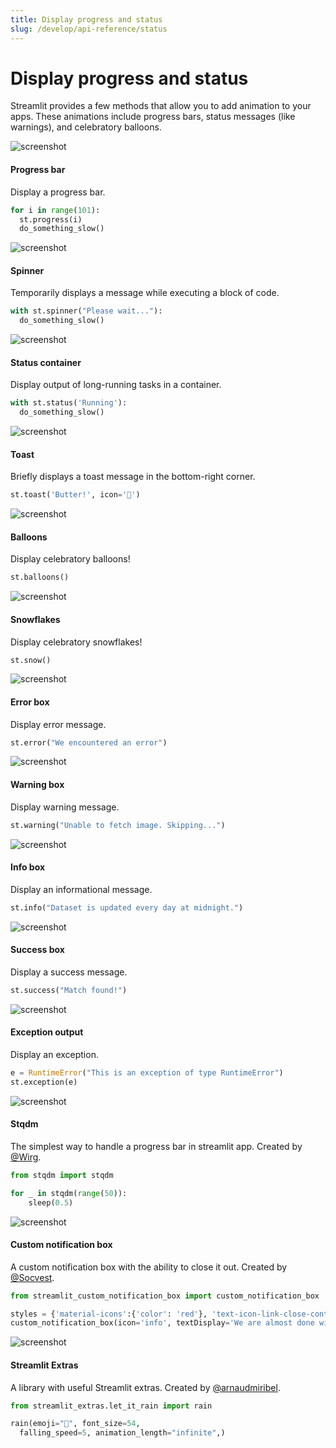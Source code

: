 ```yaml
---
title: Display progress and status
slug: /develop/api-reference/status
---
```


# Display progress and status

Streamlit provides a few methods that allow you to add animation to your
apps. These animations include progress bars, status messages (like
warnings), and celebratory balloons.

<TileContainer>
<RefCard href="/develop/api-reference/status/st.progress">

<Image pure alt="screenshot" src="/images/api/progress.jpg" />

<h4>Progress bar</h4>

Display a progress bar.

```python
for i in range(101):
  st.progress(i)
  do_something_slow()
```

</RefCard>
<RefCard href="/develop/api-reference/status/st.spinner">

<Image pure alt="screenshot" src="/images/api/spinner.jpg" />

<h4>Spinner</h4>

Temporarily displays a message while executing a block of code.

```python
with st.spinner("Please wait..."):
  do_something_slow()
```

</RefCard>
<RefCard href="/develop/api-reference/status/st.status">

<Image pure alt="screenshot" src="/images/api/status.jpg" />

<h4>Status container</h4>

Display output of long-running tasks in a container.

```python
with st.status('Running'):
  do_something_slow()
```

</RefCard>
<RefCard href="/develop/api-reference/status/st.toast">

<Image pure alt="screenshot" src="/images/api/toast.jpg" />

<h4>Toast</h4>

Briefly displays a toast message in the bottom-right corner.

```python
st.toast('Butter!', icon='🧈')
```

</RefCard>
<RefCard href="/develop/api-reference/status/st.balloons">

<Image pure alt="screenshot" src="/images/api/balloons.jpg" />

<h4>Balloons</h4>

Display celebratory balloons!

```python
st.balloons()
```

</RefCard>
<RefCard href="/develop/api-reference/status/st.snow">

<Image pure alt="screenshot" src="/images/api/snow.jpg" />

<h4>Snowflakes</h4>

Display celebratory snowflakes!

```python
st.snow()
```

</RefCard>
<RefCard href="/develop/api-reference/status/st.error">

<Image pure alt="screenshot" src="/images/api/error.jpg" />

<h4>Error box</h4>

Display error message.

```python
st.error("We encountered an error")
```

</RefCard>
<RefCard href="/develop/api-reference/status/st.warning">

<Image pure alt="screenshot" src="/images/api/warning.jpg" />

<h4>Warning box</h4>

Display warning message.

```python
st.warning("Unable to fetch image. Skipping...")
```

</RefCard>
<RefCard href="/develop/api-reference/status/st.info">

<Image pure alt="screenshot" src="/images/api/info.jpg" />

<h4>Info box</h4>

Display an informational message.

```python
st.info("Dataset is updated every day at midnight.")
```

</RefCard>
<RefCard href="/develop/api-reference/status/st.success">

<Image pure alt="screenshot" src="/images/api/success.jpg" />

<h4>Success box</h4>

Display a success message.

```python
st.success("Match found!")
```

</RefCard>
<RefCard href="/develop/api-reference/status/st.exception">

<Image pure alt="screenshot" src="/images/api/exception.jpg" />

<h4>Exception output</h4>

Display an exception.

```python
e = RuntimeError("This is an exception of type RuntimeError")
st.exception(e)
```

</RefCard>
</TileContainer>

<ComponentSlider>

<ComponentCard href="https://github.com/Wirg/stqdm">

<Image pure alt="screenshot" src="/images/api/components/stqdm.jpg" />

<h4>Stqdm</h4>

The simplest way to handle a progress bar in streamlit app. Created by [@Wirg](https://github.com/Wirg).

```python
from stqdm import stqdm

for _ in stqdm(range(50)):
    sleep(0.5)
```

</ComponentCard>

<ComponentCard href="https://github.com/Socvest/streamlit-custom-notification-box">

<Image pure alt="screenshot" src="/images/api/components/custom-notification-box.jpg" />

<h4>Custom notification box</h4>

A custom notification box with the ability to close it out. Created by [@Socvest](https://github.com/Socvest).

```python
from streamlit_custom_notification_box import custom_notification_box

styles = {'material-icons':{'color': 'red'}, 'text-icon-link-close-container': {'box-shadow': '#3896de 0px 4px'}, 'notification-text': {'':''}, 'close-button':{'':''}, 'link':{'':''}}
custom_notification_box(icon='info', textDisplay='We are almost done with your registration...', externalLink='more info', url='#', styles=styles, key="foo")
```

</ComponentCard>

<ComponentCard href="https://extras.streamlit.app/">

<Image pure alt="screenshot" src="/images/api/components/extras-emojis.jpg" />

<h4>Streamlit Extras</h4>

A library with useful Streamlit extras. Created by [@arnaudmiribel](https://github.com/arnaudmiribel/).

```python
from streamlit_extras.let_it_rain import rain

rain(emoji="🎈", font_size=54,
  falling_speed=5, animation_length="infinite",)
```

</ComponentCard>

</ComponentSlider>
